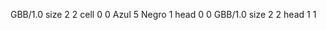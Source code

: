 <gs-board without-header> GBB/1.0
size 2 2
cell 0 0 Azul 5 Negro 1 
head 0 0
 </gs-board>
<gs-board without-header> GBB/1.0
size 2 2
head 1 1 </gs-board>